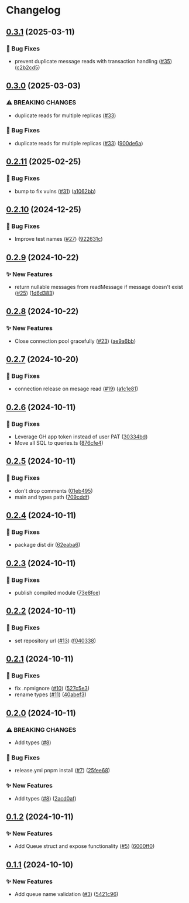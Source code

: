 # Changelog

## [0.3.1](https://github.com/baz-scm/pgmq-ts/compare/v0.3.0...v0.3.1) (2025-03-11)


### 🐛 Bug Fixes

* prevent duplicate message reads with transaction handling ([#35](https://github.com/baz-scm/pgmq-ts/issues/35)) ([c2b2cd5](https://github.com/baz-scm/pgmq-ts/commit/c2b2cd54bc9b967f82656d2fdc71a695a38fdc3f))

## [0.3.0](https://github.com/baz-scm/pgmq-ts/compare/v0.2.11...v0.3.0) (2025-03-03)


### ⚠ BREAKING CHANGES

* duplicate reads for multiple replicas ([#33](https://github.com/baz-scm/pgmq-ts/issues/33))

### 🐛 Bug Fixes

* duplicate reads for multiple replicas ([#33](https://github.com/baz-scm/pgmq-ts/issues/33)) ([900de6a](https://github.com/baz-scm/pgmq-ts/commit/900de6a56e6bf81d4507a485b2be2e6850dc7e4c))

## [0.2.11](https://github.com/baz-scm/pgmq-ts/compare/v0.2.10...v0.2.11) (2025-02-25)


### 🐛 Bug Fixes

* bump to fix vulns ([#31](https://github.com/baz-scm/pgmq-ts/issues/31)) ([a1062bb](https://github.com/baz-scm/pgmq-ts/commit/a1062bbfaf0f8782cc945402154b60b1e0030e69))

## [0.2.10](https://github.com/baz-scm/pgmq-ts/compare/v0.2.9...v0.2.10) (2024-12-25)


### 🐛 Bug Fixes

* Improve test names ([#27](https://github.com/baz-scm/pgmq-ts/issues/27)) ([922631c](https://github.com/baz-scm/pgmq-ts/commit/922631c644c8de4dd8a4540014d565339bb6ee8f))

## [0.2.9](https://github.com/baz-scm/pgmq-ts/compare/v0.2.8...v0.2.9) (2024-10-22)


### ✨ New Features

* return nullable messages from readMessage if message doesn't exist ([#25](https://github.com/baz-scm/pgmq-ts/issues/25)) ([1d6d383](https://github.com/baz-scm/pgmq-ts/commit/1d6d3830ed8a9f92b6b6a7031b4cb88d4edc9b06))

## [0.2.8](https://github.com/baz-scm/pgmq-ts/compare/v0.2.7...v0.2.8) (2024-10-22)


### ✨ New Features

* Close connection pool gracefully ([#23](https://github.com/baz-scm/pgmq-ts/issues/23)) ([ae9a6bb](https://github.com/baz-scm/pgmq-ts/commit/ae9a6bb4f5f1f12e0324fa8b4ce60922abc3a673))

## [0.2.7](https://github.com/baz-scm/pgmq-ts/compare/v0.2.6...v0.2.7) (2024-10-20)


### 🐛 Bug Fixes

* connection release on mesage read ([#19](https://github.com/baz-scm/pgmq-ts/issues/19)) ([a1c1e81](https://github.com/baz-scm/pgmq-ts/commit/a1c1e811f93bdc80fa61200febf2882a2403d842))

## [0.2.6](https://github.com/baz-scm/pgmq-ts/compare/v0.2.5...v0.2.6) (2024-10-11)


### 🐛 Bug Fixes

* Leverage GH app token instead of user PAT ([30334bd](https://github.com/baz-scm/pgmq-ts/commit/30334bd613be54c5524d0ba8671a838e67bd5e5f))
* Move all SQL to queries.ts ([876cfe4](https://github.com/baz-scm/pgmq-ts/commit/876cfe4bbbb0fc9a20b0cde0495c16bdaa97ebfa))

## [0.2.5](https://github.com/baz-scm/pgmq-ts/compare/v0.2.4...v0.2.5) (2024-10-11)


### 🐛 Bug Fixes

* don't drop comments ([01eb495](https://github.com/baz-scm/pgmq-ts/commit/01eb495cdec07973c751c1cab6cb7987537ef802))
* main and types path ([709cddf](https://github.com/baz-scm/pgmq-ts/commit/709cddf5add7f84d92f397b947aa1e53e8fb67a5))

## [0.2.4](https://github.com/baz-scm/pgmq-ts/compare/v0.2.3...v0.2.4) (2024-10-11)


### 🐛 Bug Fixes

* package dist dir ([62eaba6](https://github.com/baz-scm/pgmq-ts/commit/62eaba6ba38e3286db0658af5d2b9ae5a7d09b8c))

## [0.2.3](https://github.com/baz-scm/pgmq-ts/compare/v0.2.2...v0.2.3) (2024-10-11)


### 🐛 Bug Fixes

* publish compiled module ([73e8fce](https://github.com/baz-scm/pgmq-ts/commit/73e8fcee1cf79d30c54bed1b8ede7fec7443b5a1))

## [0.2.2](https://github.com/baz-scm/pgmq-ts/compare/v0.2.1...v0.2.2) (2024-10-11)


### 🐛 Bug Fixes

* set repository url ([#13](https://github.com/baz-scm/pgmq-ts/issues/13)) ([f040338](https://github.com/baz-scm/pgmq-ts/commit/f040338b96f8d6693e4da499531df08b60fb94ba))

## [0.2.1](https://github.com/baz-scm/pgmq-ts/compare/v0.2.0...v0.2.1) (2024-10-11)


### 🐛 Bug Fixes

* fix .npmignore ([#10](https://github.com/baz-scm/pgmq-ts/issues/10)) ([527c5e3](https://github.com/baz-scm/pgmq-ts/commit/527c5e3ab876eaad0f9c47ad4e53db4f75e334b0))
* rename types ([#11](https://github.com/baz-scm/pgmq-ts/issues/11)) ([40abef3](https://github.com/baz-scm/pgmq-ts/commit/40abef341aae75800b4114efa724d8d977cba955))

## [0.2.0](https://github.com/baz-scm/pgmq-ts/compare/v0.1.2...v0.2.0) (2024-10-11)


### ⚠ BREAKING CHANGES

* Add types ([#8](https://github.com/baz-scm/pgmq-ts/issues/8))

### 🐛 Bug Fixes

* release.yml pnpm install ([#7](https://github.com/baz-scm/pgmq-ts/issues/7)) ([25fee68](https://github.com/baz-scm/pgmq-ts/commit/25fee68274ef75148c1312813fdb5c0ec1dfb817))


### ✨ New Features

* Add types ([#8](https://github.com/baz-scm/pgmq-ts/issues/8)) ([2acd0af](https://github.com/baz-scm/pgmq-ts/commit/2acd0afecbfd0c37dadfb398fe4ca42db679304a))

## [0.1.2](https://github.com/baz-scm/pgmq-ts/compare/v0.1.1...v0.1.2) (2024-10-11)


### ✨ New Features

* Add Queue struct and expose functionality ([#5](https://github.com/baz-scm/pgmq-ts/issues/5)) ([6000ff0](https://github.com/baz-scm/pgmq-ts/commit/6000ff0cf4e6e66bd85ba3d0c75f5062dcdf2c94))

## [0.1.1](https://github.com/baz-scm/pgmq-ts/compare/v0.1.0...v0.1.1) (2024-10-10)


### ✨ New Features

* Add queue name validation ([#3](https://github.com/baz-scm/pgmq-ts/issues/3)) ([5421c96](https://github.com/baz-scm/pgmq-ts/commit/5421c961f9773ffcaa34beb89032c04d2073b7ce))
